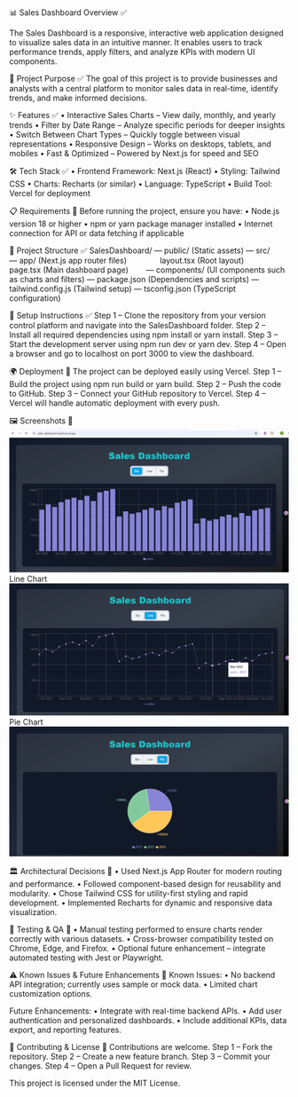 📊 Sales Dashboard
Overview ✅ 

The Sales Dashboard is a responsive, interactive web application designed to visualize sales data in an intuitive manner. It enables users to track performance trends, apply filters, and analyze KPIs with modern UI components.

🎯 Project Purpose ✅
The goal of this project is to provide businesses and analysts with a central platform to monitor sales data in real-time, identify trends, and make informed decisions.

✨ Features ✅
• Interactive Sales Charts – View daily, monthly, and yearly trends
• Filter by Date Range – Analyze specific periods for deeper insights
• Switch Between Chart Types – Quickly toggle between visual representations
• Responsive Design – Works on desktops, tablets, and mobiles
• Fast & Optimized – Powered by Next.js for speed and SEO

🛠 Tech Stack ✅
• Frontend Framework: Next.js (React)
• Styling: Tailwind CSS
• Charts: Recharts (or similar)
• Language: TypeScript
• Build Tool: Vercel for deployment

📋 Requirements 🔹
Before running the project, ensure you have:
• Node.js version 18 or higher
• npm or yarn package manager installed
• Internet connection for API or data fetching if applicable

📂 Project Structure ✅
SalesDashboard/
— public/ (Static assets)
— src/
  — app/ (Next.js app router files)
    layout.tsx (Root layout)
    page.tsx (Main dashboard page)
  — components/ (UI components such as charts and filters)
— package.json (Dependencies and scripts)
— tailwind.config.js (Tailwind setup)
— tsconfig.json (TypeScript configuration)

🚀 Setup Instructions ✅
Step 1 – Clone the repository from your version control platform and navigate into the SalesDashboard folder.
Step 2 – Install all required dependencies using npm install or yarn install.
Step 3 – Start the development server using npm run dev or yarn dev.
Step 4 – Open a browser and go to localhost on port 3000 to view the dashboard.

🌍 Deployment 🔹
The project can be deployed easily using Vercel.
Step 1 – Build the project using npm run build or yarn build.
Step 2 – Push the code to GitHub.
Step 3 – Connect your GitHub repository to Vercel.
Step 4 – Vercel will handle automatic deployment with every push.

🖼 Screenshots 🔹
![Dashboard View](SalesDashboard/public/dashboard.png)
Line Chart
![Dashboard View](SalesDashboard/public/line_chart.png)
Pie Chart
![Dashboard View](SalesDashboard/public/pie_chart.png)



🏛 Architectural Decisions 🔹
• Used Next.js App Router for modern routing and performance.
• Followed component-based design for reusability and modularity.
• Chose Tailwind CSS for utility-first styling and rapid development.
• Implemented Recharts for dynamic and responsive data visualization.

🧪 Testing & QA 🔹
• Manual testing performed to ensure charts render correctly with various datasets.
• Cross-browser compatibility tested on Chrome, Edge, and Firefox.
• Optional future enhancement – integrate automated testing with Jest or Playwright.

⚠ Known Issues & Future Enhancements 🔹
Known Issues:
• No backend API integration; currently uses sample or mock data.
• Limited chart customization options.

Future Enhancements:
• Integrate with real-time backend APIs.
• Add user authentication and personalized dashboards.
• Include additional KPIs, data export, and reporting features.

🤝 Contributing & License 🔹
Contributions are welcome.
Step 1 – Fork the repository.
Step 2 – Create a new feature branch.
Step 3 – Commit your changes.
Step 4 – Open a Pull Request for review.

This project is licensed under the MIT License.


